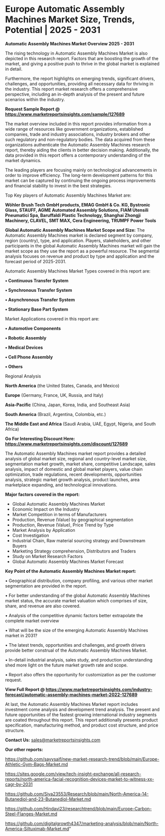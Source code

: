 # Europe Automatic Assembly Machines Market Size, Trends, Potential | 2025 - 2031

<Strong> Automatic Assembly Machines Market Overview 2025 - 2031</strong>

The rising technology in Automatic Assembly Machines Market is also depicted in this research report. Factors that are boosting the growth of the market, and giving a positive push to thrive in the global market is explained in detail.

Furthermore, the report highlights on emerging trends, significant drivers, challenges, and opportunities, providing all necessary data for thriving in the industry. This report market research offers a comprehensive perspective, including an in-depth analysis of the present and future scenarios within the industry.

<strong>Request Sample Report @ <a href=https://www.marketreportsinsights.com/sample/127689>https://www.marketreportsinsights.com/sample/127689</a></strong>

The market overview included in this report provides information from a wide range of resources like government organizations, established companies, trade and industry associations, industry brokers and other such regulatory and non-regulatory bodies. The data acquired from these organizations authenticate the Automatic Assembly Machines research report, thereby aiding the clients in better decision making. Additionally, the data provided in this report offers a contemporary understanding of the market dynamics.

The leading players are focusing mainly on technological advancements in order to improve efficiency. The long-term development patterns for this market can be captured by continuing the ongoing process improvements and financial stability to invest in the best strategies.

Top Key players of Automatic Assembly Machines Market are:

<strong>Wöhler Brush Tech GmbH products, EMAG GmbH & Co. KG, Bystronic Glass, STAUFF, AGME Automated Assembly Solutions, FIAM Utensili Pneumatici Spa, Baruffaldi Plastic Technology, Shanghai Zhongji Machinery, CLAVEL, SMT MAX, Cera Engineering, TRUMPF Power Tools</strong>

<strong><b>Global Automatic Assembly Machines Market Scope and Size:</b></strong>
The Automatic Assembly Machines market is declared segment by company, region (country), type, and application. Players, stakeholders, and other participants in the global Automatic Assembly Machines market will gain the market scope as they use the report as a powerful resource. The segmental analysis focuses on revenue and product by type and application and the forecast period of 2025-2031.

Automatic Assembly Machines Market Types covered in this report are:

<strong>• Continuous Transfer System

• Synchronous Transfer System

• Asynchronous Transfer System

• Stationary Base Part System</strong>

Market Applications covered in this report are:

<strong>• Automotive Components

• Robotic Assembly

• Medical Devices

• Cell Phone Assembly

• Others</strong> 

Regional Analysis

<strong>North America</strong> (the United States, Canada, and Mexico)

<strong>Europe</strong> (Germany, France, UK, Russia, and Italy)

<strong>Asia-Pacific</strong> (China, Japan, Korea, India, and Southeast Asia)

<strong>South America</strong> (Brazil, Argentina, Colombia, etc.)

<strong>The Middle East and Africa</strong> (Saudi Arabia, UAE, Egypt, Nigeria, and South Africa)

<strong>Go For Interesting Discount Here: <a href=https://www.marketreportsinsights.com/discount/127689>https://www.marketreportsinsights.com/discount/127689</a></strong>

The Automatic Assembly Machines market report provides a detailed analysis of global market size, regional and country-level market size, segmentation market growth, market share, competitive Landscape, sales analysis, impact of domestic and global market players, value chain optimization, trade regulations, recent developments, opportunities analysis, strategic market growth analysis, product launches, area marketplace expanding, and technological innovations.

<strong><b>Major factors covered in the report:</b></strong>
<ul>
  <li>Global Automatic Assembly Machines Market </li>
  <li>Economic Impact on the Industry</li>
  <li>Market Competition in terms of Manufacturers</li>
  <li>Production, Revenue (Value) by geographical segmentation</li>
  <li>Production, Revenue (Value), Price Trend by Type</li>
  <li>Market Analysis by Application</li>
  <li>Cost Investigation</li>
  <li>Industrial Chain, Raw material sourcing strategy and Downstream Buyers</li>
  <li>Marketing Strategy comprehension, Distributors and Traders</li>
  <li>Study on Market Research Factors</li>
  <li>Global Automatic Assembly Machines Market Forecast</li>
</ul>

<strong><b>Key Point of the Automatic Assembly Machines Market report:</b></strong>

• Geographical distribution, company profiling, and various other market segmentation are provided in the report.

• For better understanding of the global Automatic Assembly Machines market status, the accurate market valuation which comprises of size, share, and revenue are also covered.

• Analysis of the competitive dynamic factors better extrapolate the complete market overview

• What will be the size of the emerging Automatic Assembly Machines market in 2031?

• The latest trends, opportunities and challenges, and growth drivers provide better construal of the Automatic Assembly Machines Market.

• In-detail industrial analysis, sales study, and production understanding shed more light on the future market growth rate and scope.

• Report also offers the opportunity for customization as per the customer request.

<strong><b>View Full Report @ <a href=https://www.marketreportsinsights.com/industry-forecast/automatic-assembly-machines-market-2022-127689>https://www.marketreportsinsights.com/industry-forecast/automatic-assembly-machines-market-2022-127689</a></b></strong>


At last, the Automatic Assembly Machines Market report includes investment come analysis and development trend analysis. The present and future opportunities of the fastest growing international industry segments are coated throughout this report. This report additionally presents product specification, manufacturing method, and product cost structure, and price structure.

<strong>Contact Us:</strong>
sales@marketreportsinsights.com

<strong>Our other reports:</strong>

<a href=https://github.com/sayysaif/new-market-research-trend/blob/main/Europe-Athletic-Gym-Bags-Market.md>https://github.com/sayysaif/new-market-research-trend/blob/main/Europe-Athletic-Gym-Bags-Market.md</a>

<a href=https://sites.google.com/view/tech-insight-exchange/all-research-reports/north-america-facial-recognition-devices-market-to-witness-xx-cagr-by-2031>https://sites.google.com/view/tech-insight-exchange/all-research-reports/north-america-facial-recognition-devices-market-to-witness-xx-cagr-by-2031</a>

<a href=https://github.com/Siya23553/Research/blob/main/North-America-14-Butanediol-and-23-Butanediol-Market.md>https://github.com/Siya23553/Research/blob/main/North-America-14-Butanediol-and-23-Butanediol-Market.md</a>

<a href=https://github.com/Hindavi23/researchtrend/blob/main/Europe-Carbon-Steel-Flanges-Market.md>https://github.com/Hindavi23/researchtrend/blob/main/Europe-Carbon-Steel-Flanges-Market.md</a>

<a href=https://github.com/digitalgrowth4347/marketing-analysis/blob/main/North-America-Siltuximab-Market.md>https://github.com/digitalgrowth4347/marketing-analysis/blob/main/North-America-Siltuximab-Market.md</a>"
